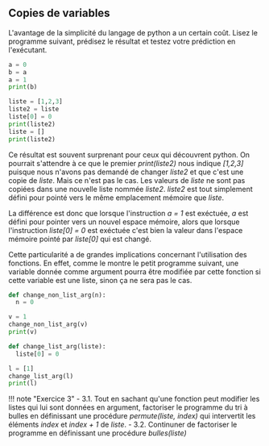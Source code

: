 ## Copies de variables

L'avantage de la simplicité du langage de python a un certain coût. Lisez le programme suivant, prédisez le résultat et testez votre prédiction en l'exécutant.

```py
a = 0
b = a
a = 1
print(b)

liste = [1,2,3]
liste2 = liste
liste[0] = 0
print(liste2)
liste = []
print(liste2)
```
Ce résultat est souvent surprenant pour ceux qui découvrent python. On pourrait s'attendre à ce que le premier *print(liste2)* nous indique *[1,2,3]* puisque nous n'avons pas demandé de changer *liste2* et que c'est une copie de *liste*. Mais ce n'est pas le cas. Les valeurs de *liste* ne sont pas copiées dans une nouvelle liste nommée *liste2*.  *liste2* est tout simplement défini pour pointé vers le même emplacement mémoire que *liste*.

La différence est donc que lorsque l'instruction *a = 1* est exéctuée, *a* est défini pour pointer vers un nouvel espace mémoire, alors que lorsque l'instruction *liste[0] = 0* est exéctuée c'est bien la valeur dans l'espace mémoire pointé par *liste[0]* qui est changé.

Cette particularité a de grandes implications concernant l'utilisation des fonctions. En effet, comme le montre le petit programme suivant, une variable donnée comme argument pourra être modifiée par cette fonction si cette variable est une liste, sinon ça ne sera pas le cas.

```py
def change_non_list_arg(n):
  n = 0

v = 1
change_non_list_arg(v)
print(v)

def change_list_arg(liste):
  liste[0] = 0

l = [1]
change_list_arg(l)
print(l)
```

!!! note "Exercice 3"
    - 3.1.  Tout en sachant qu'une fonction peut modifier les listes qui lui sont données en argument, factoriser le programme du tri à bulles en définissant une procédure *permute(liste, index)* qui intervertit les éléments *index* et *index + 1* de *liste*. 
    - 3.2.  Continuner de factoriser le programme en définissant une procédure *bulles(liste)*

